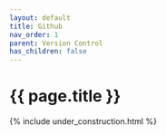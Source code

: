 ```yaml
---
layout: default
title: Github
nav_order: 1
parent: Version Control
has_children: false
---
```


{{ page.title }}
======================

{% include under_construction.html %}

<br>

<br>
